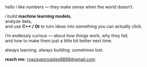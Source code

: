 hello
i like numbers — they make sense when the world doesn’t.

i build **machine learning models**,  
analyze data,  
and use **C++ / Qt** to turn ideas into something you can actually click.

i’m endlessly curious — about how things work, why they fail,  
and how to make them just a little bit better next time.  

always learning. always building. sometimes lost.

**reach me:** [rvazquezroasles8888@gmail.com](mailto:rvazquezroasles8888@gmail.com)
